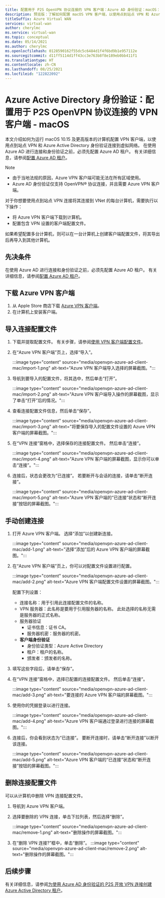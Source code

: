 ```yaml
---
title: 配置用于 P2S OpenVPN 协议连接的 VPN 客户端：Azure AD 身份验证：macOS：预览版
description: 预览版：了解如何配置 macOS VPN 客户端，以使用点到站点 VPN 和 Azure Active Directory 身份验证连接到虚拟网络。
titleSuffix: Azure Virtual WAN
services: virtual-wan
author: cherylmc
ms.service: virtual-wan
ms.topic: conceptual
ms.date: 05/14/2021
ms.author: cherylmc
ms.openlocfilehash: 0128590162f55dc5c6484d1f4f6bd9b1e957112e
ms.sourcegitcommit: d11ff5114d1ff43cc3e763b8f8e189eb0bb411f1
ms.translationtype: HT
ms.contentlocale: zh-CN
ms.lasthandoff: 08/25/2021
ms.locfileid: "122822092"
---
```

# <a name="azure-active-directory-authentication-configure-vpn-clients-for-p2s-openvpn-protocol-connections---macos"></a>Azure Active Directory 身份验证：配置用于 P2S OpenVPN 协议连接的 VPN 客户端 - macOS

本文介绍如何为运行 macOS 10.15 及更高版本的计算机配置 VPN 客户端，以使用点到站点 VPN 和 Azure Active Directory 身份验证连接到虚拟网络。 在使用 Azure AD 进行连接和身份验证之前，必须先配置 Azure AD 租户。 有关详细信息，请参阅[配置 Azure AD 租户](openvpn-azure-ad-tenant.md)。

> [!NOTE]
> * 由于当地法规的原因，Azure VPN 客户端可能无法在所有区域使用。
> * Azure AD 身份验证仅支持 OpenVPN® 协议连接，并且需要 Azure VPN 客户端。
>

对于你想要使用点到站点 VPN 连接将其连接到 VNet 的每台计算机，需要执行以下操作：
 
* 将 Azure VPN 客户端下载到计算机。
* 配置包含 VPN 设置的客户端配置文件。 

如果希望配置多台计算机，则可以在一台计算机上创建客户端配置文件，将其导出后再导入到其他计算机。

## <a name="prerequisites"></a>先决条件

在使用 Azure AD 进行连接和身份验证之前，必须先配置 Azure AD 租户。 有关详细信息，请参阅[配置 Azure AD 租户](openvpn-azure-ad-tenant.md)。

## <a name="to-download-the-azure-vpn-client"></a><a name="download"></a>下载 Azure VPN 客户端

1. 从 Apple Store 商店下载 [Azure VPN 客户端](https://apps.apple.com/us/app/azure-vpn-client/id1553936137)。
1. 在计算机上安装客户端。

## <a name="to-import-a-connection-profile"></a><a name="import"></a>导入连接配置文件

1. 下载并提取配置文件。 有关步骤，请参阅[使用 VPN 客户端配置文件](about-vpn-profile-download.md)。
1. 在“Azure VPN 客户端”页上，选择“导入”。

   :::image type="content" source="media/openvpn-azure-ad-client-mac/import-1.png" alt-text="Azure VPN 客户端导入选择的屏幕截图。":::
1. 导航到要导入的配置文件，将其选中，然后单击“打开”。

   :::image type="content" source="media/openvpn-azure-ad-client-mac/import-2.png" alt-text="Azure VPN 客户端导入操作的屏幕截图，显示了单击“打开”后的情况。":::
1. 查看连接配置文件信息，然后单击“保存”。

   :::image type="content" source="media/openvpn-azure-ad-client-mac/import-3.png" alt-text="将要保存导入的配置文件设置的 Azure VPN 客户端的屏幕截图。":::
1. 在“VPN 连接”窗格中，选择保存的连接配置文件。 然后单击“连接”。 

   :::image type="content" source="media/openvpn-azure-ad-client-mac/import-4.png" alt-text="Azure VPN 客户端的屏幕截图，显示你可以单击“连接”。":::
1. 连接后，状态会更改为“已连接”。 若要断开与会话的连接，请单击“断开连接”。

   :::image type="content" source="media/openvpn-azure-ad-client-mac/import-5.png" alt-text="Azure VPN 客户端的“已连接”状态和“断开连接”按钮的屏幕截图。":::

## <a name="to-create-a-connection-manually"></a><a name="manual"></a>手动创建连接

1. 打开 Azure VPN 客户端。 选择“添加”以创建新连接。

   :::image type="content" source="media/openvpn-azure-ad-client-mac/add-1.png" alt-text="选择“添加”后的 Azure VPN 客户端的屏幕截图。":::

1. 在“Azure VPN 客户端”页上，你可以对配置文件设置进行配置。

   :::image type="content" source="media/openvpn-azure-ad-client-mac/add-2.png" alt-text="Azure VPN 客户端配置文件设置的屏幕截图。":::

   配置下列设置：

   * 连接名称：用于引用此连接配置文件的名称。
   * VPN 服务器：此名称是要用于引用服务器的名称。 此处选择的名称无需是服务器的正式名称。
   * 服务器验证
     * 证书信息：证书 CA。
     * 服务器机密：服务器的机密。
   * **客户端身份验证**
     * 身份验证类型：Azure Active Directory
     * 租户：租户的名称。
     * 颁发者：颁发者的名称。
1. 填写这些字段后，请单击“保存”。
1. 在“VPN 连接”窗格中，选择已配置的连接配置文件。 然后单击“连接”。 

   :::image type="content" source="media/openvpn-azure-ad-client-mac/add-3.png" alt-text="要连接的 Azure VPN 客户端的屏幕截图。":::
1. 使用你的凭据登录以进行连接。

   :::image type="content" source="media/openvpn-azure-ad-client-mac/add-4.png" alt-text="Azure VPN 客户端通过登录进行连接的屏幕截图。":::
1. 连接后，你会看到状态为“已连接”。 要断开连接时，请单击“断开连接”以断开该连接。

   :::image type="content" source="media/openvpn-azure-ad-client-mac/add-5.png" alt-text="Azure VPN 客户端的“已连接”状态和“断开连接”按钮的屏幕截图。":::

## <a name="to-remove-a-connection-profile"></a><a name="remove"></a>删除连接配置文件

可以从计算机中删除 VPN 连接配置文件。 

1. 导航到 Azure VPN 客户端。
1. 选择要删除的 VPN 连接，单击下拉列表，然后选择“删除”。

   :::image type="content" source="media/openvpn-azure-ad-client-mac/remove-1.png" alt-text="删除操作的屏幕截图。":::
1. 在“删除 VPN 连接?”框中，单击“删除”。
   :::image type="content" source="media/openvpn-azure-ad-client-mac/remove-2.png" alt-text="删除操作的屏幕截图。":::

## <a name="next-steps"></a>后续步骤

有关详细信息，请参阅[为使用 Azure AD 身份验证的 P2S 开放 VPN 连接创建 Azure Active Directory 租户](openvpn-azure-ad-tenant.md)。
